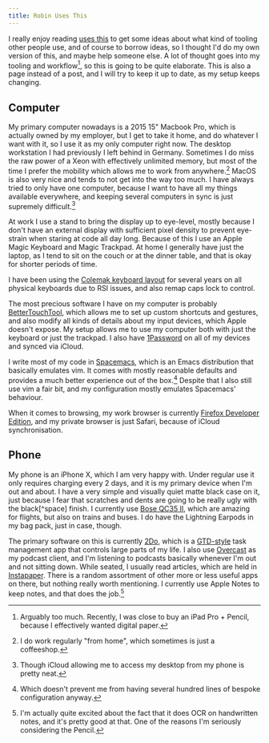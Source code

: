 ```yaml
---
title: Robin Uses This
---
```


I really enjoy reading [uses this][usesthis] to get some ideas about what kind
of tooling other people use, and of course to borrow ideas, so I thought I'd do
my own version of this, and maybe help someone else. A lot of thought goes into
my tooling and workflow[^toomuch], so this is going to be quite elaborate. This
is also a page instead of a post, and I will try to keep it up to date, as my
setup keeps changing.

[^toomuch]: Arguably too much. Recently, I was close to buy an iPad Pro +
  Pencil, because I effectively wanted digital paper.

## Computer

My primary computer nowadays is a 2015 15" Macbook Pro, which is actually owned
by my employer, but I get to take it home, and do whatever I want with it, so I
use it as my only computer right now. The desktop workstation I had previously
I left behind in Germany. Sometimes I do miss the raw power of a Xeon with
effectively unlimited memory, but most of the time I prefer the mobility which
allows me to work from anywhere.[^wfh] MacOS is also very nice and tends to not
get into the way too much. I have always tried to only have one computer,
because I want to have all my things available everywhere, and keeping several
computers in sync is just supremely difficult.[^icloud]

[^wfh]: I do work regularly "from home", which sometimes is just a coffeeshop.
[^icloud]: Though iCloud allowing me to access my desktop from my phone is
  pretty neat.

At work I use a stand to bring the display up to eye-level, mostly because I
don't have an external display with sufficient pixel density to prevent
eye-strain when staring at code all day long. Because of this I use an Apple
Magic Keyboard and Magic Trackpad. At home I generally have just the laptop, as
I tend to sit on the couch or at the dinner table, and that is okay for shorter
periods of time.

I have been using the [Colemak keyboard layout][colemak] for several years on
all physical keyboards due to RSI issues, and also remap caps lock to control.

The most precious software I have on my computer is probably
[BetterTouchTool][btt], which allows me to set up custom shortcuts and
gestures, and also modify all kinds of details about my input devices, which
Apple doesn't expose. My setup allows me to use my computer both with just the
keyboard or just the trackpad. I also have [1Password][1pw] on all of my
devices and synced via iCloud.

I write most of my code in [Spacemacs][spacemacs], which is an Emacs
distribution that basically emulates vim. It comes with mostly reasonable
defaults and provides a much better experience out of the box.[^config] Despite
that I also still use vim a fair bit, and my configuration mostly emulates
Spacemacs' behaviour.

[^config]: Which doesn't prevent me from having several hundred lines of
  bespoke configuration anyway.

When it comes to browsing, my work browser is currently [Firefox Developer
Edition][ffde], and my private browser is just Safari, because of iCloud
synchronisation.

## Phone

My phone is an iPhone X, which I am very happy with. Under regular use it only
requires charging every 2 days, and it is my primary device when I'm out and
about. I have a very simple and visually quiet matte black case on it, just
because I fear that scratches and dents are going to be really ugly with the
black[^space] finish. I currently use [Bose QC35 II][bose], which are amazing
for flights, but also on trains and buses. I do have the Lightning Earpods in my
bag pack, just in case, though.

[bose]: https://www.bose.co.uk/en_gb/products/headphones/over_ear_headphones/quietcomfort-35-wireless-ii.html

The primary software on this is currently [2Do][2do], which is a
[GTD-style][gtd] task management app that controls large parts of my life. I
also use [Overcast][overcast] as my podcast client, and I'm listening to
podcasts basically whenever I'm out and not sitting down. While seated, I
usually read articles, which are held in [Instapaper][instapaper]. There is a
random assortment of other more or less useful apps on there, but nothing really
worth mentioning. I currently use Apple Notes to keep notes, and that does the
job.[^ocr]

[^ocr]: I'm actually quite excited about the fact that it does OCR on
  handwritten notes, and it's pretty good at that. One of the reasons I'm
  seriously considering the Pencil.

[usesthis]: https://usesthis.com
[colemak]: https://colemak.com
[btt]: https://www.boastr.net
[1pw]: https://1password.com
[spacemacs]: http://spacemacs.org
[ffde]: https://www.mozilla.org/en-US/firefox/developer/
[2do]: https://www.2doapp.com
[gtd]: http://gettingthingsdone.com
[overcast]: https://overcast.fm
[instapaper]: https://www.instapaper.com
[pocket]: https://getpocket.com
